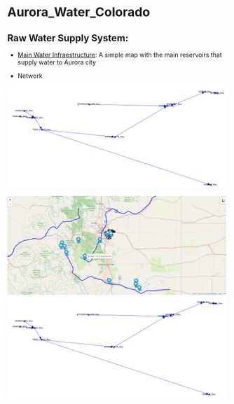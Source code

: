 # Aurora_Water_Colorado

## Raw Water Supply System: 
[Main Water Infraestructure]: http://oalminagorta.byethost7.com/AuroraWater/AuroraWaterSystem.html

* [Main Water Infraestructure]: A simple map with the main reservoirs that supply water to Aurora city

* Network
  
 ![](https://github.com/alminagorta/Aurora_Water_Colorado/blob/main/Pic/Network1.png)
 
 <img src="https://github.com/alminagorta/Aurora_Water_Colorado/blob/main/Pic/Map1.png" width=500/><img src="https://github.com/alminagorta/Aurora_Water_Colorado/blob/main/Pic/Network1.png" width=500/>
 
